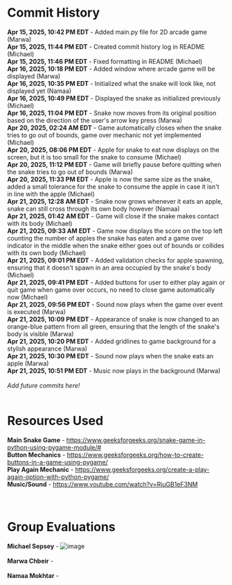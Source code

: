# Commit History
**Apr 15, 2025, 10:42 PM EDT** - Added main.py file for 2D arcade game (Marwa)<br />
**Apr 15, 2025, 11:44 PM EDT** - Created commit history log in README (Michael)<br />
**Apr 15, 2025, 11:46 PM EDT** - Fixed formatting in README (Michael)<br />
**Apr 16, 2025, 10:18 PM EDT** - Added window where arcade game will be displayed (Marwa)<br />
**Apr 16, 2025, 10:35 PM EDT** - Initialized what the snake will look like, not displayed yet (Namaa)<br />
**Apr 16, 2025, 10:49 PM EDT** - Displayed the snake as initialized previously (Michael)<br />
**Apr 16, 2025, 11:04 PM EDT** - Snake now moves from its original position based on the direction of the user's arrow key press (Marwa)<br />
**Apr 20, 2025, 02:24 AM EDT** - Game automatically closes when the snake tries to go out of bounds, game over mechanic not yet implemented (Michael)<br />
**Apr 20, 2025, 08:06 PM EDT** - Apple for snake to eat now displays on the screen, but it is too small for the snake to consume (Michael)<br />
**Apr 20, 2025, 11:12 PM EDT** - Game will briefly pause before quitting when the snake tries to go out of bounds (Marwa)<br />
**Apr 20, 2025, 11:33 PM EDT** - Apple is now the same size as the snake, added a small tolerance for the snake to consume the apple in case it isn't in line with the apple (Michael)<br />
**Apr 21, 2025, 12:28 AM EDT** - Snake now grows whenever it eats an apple, snake can still cross through its own body however (Namaa)<br />
**Apr 21, 2025, 01:42 AM EDT** - Game will close if the snake makes contact with its body (Michael)<br />
**Apr 21, 2025, 09:33 AM EDT** - Game now displays the score on the top left counting the number of apples the snake has eaten and a game over indicator in the middle when the snake either goes out of bounds or collides with its own body (Michael)<br />
**Apr 21, 2025, 09:01 PM EDT** - Added validation checks for apple spawning, ensuring that it doesn't spawn in an area occupied by the snake's body (Michael)<br />
**Apr 21, 2025, 09:41 PM EDT** - Added buttons for user to either play again or quit game when game over occurs, no need to close game automatically now (Michael)<br />
**Apr 21, 2025, 09:56 PM EDT** - Sound now plays when the game over event is executed (Marwa)<br />
**Apr 21, 2025, 10:09 PM EDT** - Appearance of snake is now changed to an orange-blue pattern from all green, ensuring that the length of the snake's body is visible (Marwa)<br />
**Apr 21, 2025, 10:20 PM EDT** - Added gridlines to game background for a stylish appearance (Marwa)<br />
**Apr 21, 2025, 10:30 PM EDT** - Sound now plays when the snake eats an apple (Marwa)<br />
**Apr 21, 2025, 10:51 PM EDT** - Music now plays in the background (Marwa)<br />
<br />
*Add future commits here!*
<br /><br />

# Resources Used
**Main Snake Game** - https://www.geeksforgeeks.org/snake-game-in-python-using-pygame-module/#<br />
**Button Mechanics** - https://www.geeksforgeeks.org/how-to-create-buttons-in-a-game-using-pygame/<br />
**Play Again Mechanic** - https://www.geeksforgeeks.org/create-a-play-again-option-with-python-pygame/<br />
**Music/Sound** - https://www.youtube.com/watch?v=RjuGB1eF3NM <br />
<br /><br />

# Group Evaluations
**Michael Sepsey** - ![image](https://github.com/user-attachments/assets/8686f225-04f4-48ee-b7b5-3a4f51725a80)<br /><br />
**Marwa Chbeir** - <br /><br />
**Namaa Mokhtar** - <br /><br />

